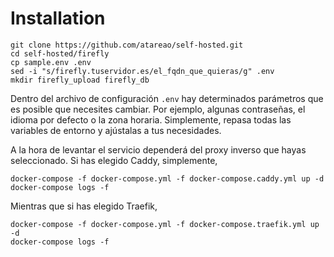 # Installation

```
git clone https://github.com/atareao/self-hosted.git
cd self-hosted/firefly
cp sample.env .env
sed -i "s/firefly.tuservidor.es/el_fqdn_que_quieras/g" .env
mkdir firefly_upload firefly_db
```

Dentro del archivo de configuración `.env` hay determinados parámetros que es posible que necesites cambiar. Por ejemplo, algunas contraseñas, el idioma por defecto o la zona horaria. Simplemente, repasa todas las variables de entorno y ajústalas a tus necesidades.

A la hora de levantar el servicio dependerá del proxy inverso que hayas seleccionado. Si has elegido Caddy, simplemente,

```
docker-compose -f docker-compose.yml -f docker-compose.caddy.yml up -d
docker-compose logs -f
```

Mientras que si has elegido Traefik,

```
docker-compose -f docker-compose.yml -f docker-compose.traefik.yml up -d
docker-compose logs -f
```

